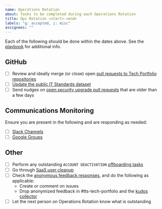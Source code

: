 ```yaml
---
name: Operations Rotation
about: Tasks to be completed during each Operations Rotation
title: Ops Rotation <start>-<end>
labels: "g: accepted, i: misc"
assignees: ""
---
```


Each of the following should be done within the dates above. See the [playbook](https://github.com/18F/tts-tech-portfolio/blob/master/how_we_work/ops_rotation.md) for additional info.

## GitHub

- [ ] Review and ideally merge (or close) open [pull requests to Tech Portfolio repositories](https://github.com/orgs/18F/projects/19?fullscreen=true)
- [ ] [Update the public IT Standards dataset](https://github.com/GSA/data/tree/master/enterprise-architecture#updating-the-list)
- [ ] Send nudges on [open security upgrade pull requests](https://github.com/search?o=asc&q=user%3A18F+user%3AGSA+author%3Aapp%2Fdependabot+is%3Aopen+archived%3Afalse&s=created&type=Issues) that are older than a few days

## Communications Monitoring

Ensure you are present in the following and are responding as needed:

- [ ] [Slack Channels](https://github.com/18F/tts-tech-portfolio/blob/master/how_we_work/ops_rotation.md#slack-channels)
- [ ] [Google Groups](https://github.com/18F/tts-tech-portfolio/blob/master/how_we_work/ops_rotation.md#google-groups)

## Other

- [ ] Perform any outstanding `ACCOUNT DEACTIVATION` [offboarding tasks](https://docs.google.com/spreadsheets/d/1rp8n78tFHqyvvHzsYuBo_XE3Jg1LwOuOX-R9TMRnZI8/edit#gid=1012037864)
- [ ] Go through [SaaS user cleanup](https://docs.google.com/spreadsheets/d/16K3QEUdaXhSjeP-2vVGOX9PulRhlKqXXLnrx_RAZFJc/edit#gid=1913829200)
- [ ] Check the [anonymous feedback responses](https://docs.google.com/spreadsheets/d/1ahj7CuoTAYr5c7miDCeGhplYx_wW1yj6ApMFLRdY-7Q/edit?usp=forms_web_b#gid=1730986218), and do the following as applicable:
  - Create or comment on issues
  - Drop anonymized feedback in #tts-tech-portfolio and the [kudos collector](https://docs.google.com/document/d/1JucZ_-P84VJLQ-ZI-VcYV2PVWOEuSW5DKCebCZECmTk/edit)
- [ ] Let the next person on Operations Rotation know what is outstanding
